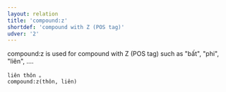 ```yaml
---
layout: relation
title: 'compound:z'
shortdef: 'compound with Z (POS tag)'
udver: '2'
---
```


compound:z is used for compound with Z (POS tag) such as "bất", "phi", "liên", ....

~~~ sdparse
liên thôn 。
compound:z(thôn, liên)
~~~

<!-- Interlanguage links updated Po lis 14 15:35:17 CET 2022 -->
